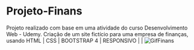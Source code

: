# Projeto-Finans
Projeto realizado com base em uma atividade do curso Desenvolvimento Web - Udemy. Criação de um site fictício para uma empresa de finanças, usando HTML | CSS | BOOTSTRAP 4 | RESPONSIVO | |
![GifFinans](https://user-images.githubusercontent.com/103768076/172375867-3ddbda0c-08ea-444c-9daf-a6d861360fe1.gif)
